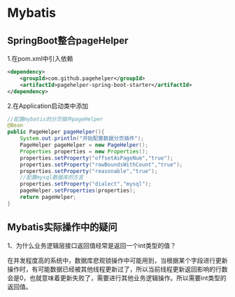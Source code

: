 # Mybatis



## SpringBoot整合pageHelper

1.在pom.xml中引入依赖

```xml
<dependency>
    <groupId>com.github.pagehelper</groupId>
    <artifactId>pagehelper-spring-boot-starter</artifactId>
</dependency>
```

2.在Application启动类中添加

```java
//配置mybatis的分页插件pageHelper
@Bean
public PageHelper pageHelper(){
    System.out.println("开始配置数据分页插件");
    PageHelper pageHelper = new PageHelper();
    Properties properties = new Properties();
    properties.setProperty("offsetAsPageNum","true");
    properties.setProperty("rowBoundsWithCount","true");
    properties.setProperty("reasonable","true");
    //配置mysql数据库的方言
    properties.setProperty("dialect","mysql");
    pageHelper.setProperties(properties);
    return pageHelper;
}
```



## Mybatis实际操作中的疑问

1、为什么业务逻辑层接口返回值经常是返回一个int类型的值？

在并发程度高的系统中，数据库悲观锁操作中可能用到，当根据某个字段进行更新操作时，有可能数据已经被其他线程更新过了，所以当前线程更新返回影响的行数会是0，也就意味着更新失败了，需要进行其他业务逻辑操作。所以需要int类型的返回值。